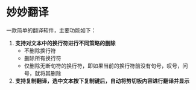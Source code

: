 # 妙妙翻译

一款简单的翻译软件，主要功能如下：

1. **支持对文本中的换行符进行不同策略的删除**
   * 不删除换行符
   * 删除所有换行符
   * 仅删除无断句符的换行符，即如果当前的换行符前没有句号，叹号，问号，就将其删除
2. **支持复制翻译，选中文本按下复制键后，自动将剪切板内容进行翻译并显示**

